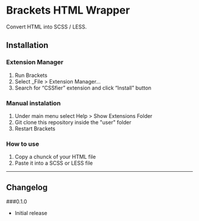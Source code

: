 Brackets HTML Wrapper
====================

Convert HTML into SCSS / LESS.

## Installation ##

### Extension Manager
1. Run Brackets
2. Select _File > Extension Manager...
3. Search for “CSSfier” extension and click “Install” button

### Manual instalation
1. Under main menu select Help > Show Extensions Folder
2. Git clone this repository inside the "user" folder
3. Restart Brackets

### How to use
1. Copy a chunck of your HTML file
2. Paste it into a SCSS or LESS file

----------------

## Changelog ##

###0.1.0
- Initial release